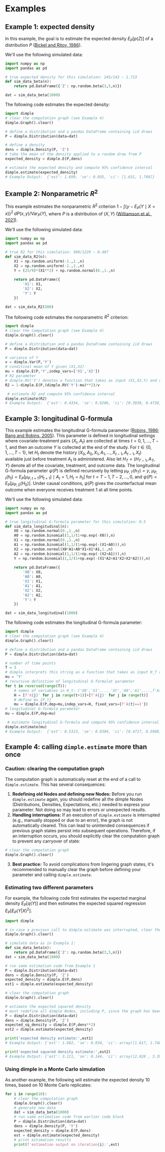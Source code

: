 
# Examples

## Example 1: expected density

In this example, the goal is to estimate the expected density $E_P[p(Z)]$ of a distribution $P$ ([Bickel and Ritov, 1986](https://www.jstor.org/stable/25050710)).

We'll use the following simulated data:
```python
import numpy as np
import pandas as pd

# true expected density for this simulation: 245/143 ~ 1.713
def sim_data_beta(n):
    return pd.DataFrame({'Z': np.random.beta(3,5,n)})

dat = sim_data_beta(1000)
```
The following code estimates the expected density:
```python
import dimple
# clear the computation graph (see Example 4)
dimple.Graph().clear()

# define a distribution and a pandas DataFrame containing iid draws
P = dimple.Distribution(data=dat)

# define a density
dens = dimple.Density(P, 'Z')
# take the mean of the density applied to a random draw from P
expected_density = dimple.E(P,dens)

# estimate the expected density and compute 95% confidence interval
dimple.estimate(expected_density) 
# Example Output:  {'est': 1.699, 'se': 0.035, 'ci': [1.631, 1.768]}
```

## Example 2: Nonparametric $R^2$

This example estimates the nonparametric $R^2$ criterion $1-\int \{y-E_P(Y\mid X=x)\}^2\;dP(x,y)/\mathrm{Var}_P(Y)$, where $P$ is a distribution of $(X,Y)$ ([Williamson et al., 2021](https://doi.org/10.1111/biom.13392)).

We'll use the following simulated data:
```python
import numpy as np
import pandas as pd

# true R2 for this simulation: 500/1229 ~ 0.407
def sim_data_R2(n):
    X1 = np.random.uniform(-1.,1.,n)
    X2 = np.random.uniform(-1.,1.,n)
    Y = (25/9)*(X1**2) + np.random.normal(0.,1.,n)
    
    return pd.DataFrame({
        'X1': X1,
        'X2': X2,
        'Y': Y
    })

dat = sim_data_R2(500)
```
The following code estimates the nonparametric $R^2$ criterion:
```python
import dimple
# clear the computation graph (see Example 4)
dimple.Graph().clear()

# define a distribution and a pandas DataFrame containing iid draws
P = dimple.Distribution(data=dat) 

# variance of Y
v = dimple.Var(P,'Y')
# conditinal mean of Y given (X1,X2)
mu = dimple.E(P,'Y',indep_vars=['X1','X2'])
# R2 parameter
# dimple.RV('Y') denotes a function that takes as input (X1,X2,Y) and returns Y.
R2 = 1-dimple.E(P,(dimple.RV('Y')-mu)**2)/v

 # estimate R2 and compute 95% confidence interval
dimple.estimate(R2)
# Example Output:  {'est': 0.4334, 'se': 0.0206, 'ci': [0.3930, 0.4738]}
```


## Example 3: longitudinal G-formula

This example estimates the longitudinal G-formula parameter ([Robins, 1986](https://doi.org/10.1016/0270-0255(86)90088-6); [Bang and Robins, 2005](https://doi.org/10.1111/j.1541-0420.2005.00377.x)). This parameter is defined in longitudinal settings where covariate-treatment pairs $(X_t,A_t)$ are collected at times $t=0,1,\ldots,T-1$, and then an outcome $Y$ is collected at the end of the study. For $t\in\{0,1,\ldots,T-1\}$, let $H_t$ denote the history $(X_0,A_0,X_1,A_1,\ldots,X_{t-1},A_{t-1},X_t)$ available just before treatment $A_t$ is administered. Also let $H_T=(H_{T-1},A_T,Y)$ denote all of the covariate, treatment, and outcome data. The longitudinal G-formula parameter $\psi(P)$ is defined recursively by letting $\mu_{P,T}(h_T)=y$, $\mu_{P,t}(h_t)=E_P[\mu_{P,t+1}(H_{t+1})\mid A_t=1,H_t=h_t]$ for $t=T-1,T-2,\ldots,0$, and $\psi(P)=E_P[\mu_{P,0}(H_0)]$. Under causal conditions, $\psi(P)$ gives the counterfactual mean outcome when everyone receives treatment $1$ at all time points.

We'll use the following simulated data:
```python
import numpy as np
import pandas as pd

# true longitudinal G-formula parameter for this simulation: 0.5
def sim_data_longitudinal(n):
    X0 = np.random.normal(0.,1.,n)
    A0 = np.random.binomial(1,1/(1+np.exp(-X0)),n)
    X1 = np.random.normal(0.,1.,n)
    A1 = np.random.binomial(1,1/(1+np.exp(-(X1+A0))),n)
    X2 = np.random.normal(X0*A1+A0*X1+X1*A1,1.,n)
    A2 = np.random.binomial(1,1/(1+np.exp(-(X2+A1))),n)
    Y = np.random.binomial(1,1/(1+np.exp(-(X1*A2+A1*X2+X2*A2))),n)
    
    return pd.DataFrame({
        'X0': X0,
        'A0': A0,
        'X1': X1,
        'A1': A1,
        'X2': X2,
        'A2': A2,
        'Y': Y
    })

dat = sim_data_longitudinal(1000)
```
The following code estimates the longitudinal G-formula parameter:
```python
import dimple
# clear the computation graph (see Example 4)
dimple.Graph().clear()

# define a distribution and a pandas DataFrame containing iid draws
P = dimple.Distribution(data=dat) 

# number of time points
T = 3
# dimple interprets this string as a function that takes as input H_T and returns Y
mu = 'Y'
# recursive definition of longitudinal G-formulat parameter
for t in reversed(range(T)):
    # names of variables in H_t: ['X0','X1',...,'Xt','A0','A1',...,f'A{t-1}']
    H = [f'X{j}' for j in range(t+1)]+[f'A{j}' for j in range(t)]
    # define mu_{P,t}
    mu = dimple.E(P,dep=mu,indep_vars=H, fixed_vars={f'A{t}==1'})
# longitudinal G-formula parameter
mu = dimple.E(P,dep=mu)

 # estimate longitudinal G-formula and compute 95% confidence interval
dimple.estimate(mu)
# Example Output:  {'est': 0.5313, 'se': 0.0304, 'ci': [0.4717, 0.5908]}
```


## Example 4: calling ```dimple.estimate``` more than once

### Caution: clearing the computation graph
The computation graph is automatically reset at the end of a call to ```dimple.estimate```. This has several consequences:
1. **Redefining old Nodes and defining new Nodes:** Before you run ```dimple.estimate``` again, you should redefine all the dimple Nodes (Distributions, Densities, Expectations, etc.) needed to express your parameter. Not doing so may lead to errors or unexpected results.
2. **Handling interruptions:** If an execution of ```dimple.estimate``` is interrupted (e.g., manually stopped or due to an error), the graph is not automatically cleared. This can lead to unintended consequences if previous graph states persist into subsequent operations. Therefore, if an interruption occurs, you should explicitly clear the computation graph to prevent any carryover of state:
```python
# clear the computation graph
dimple.Graph().clear()
```
3. **Best practice:** To avoid complications from lingering graph states, it's recommended to manually clear the graph before defining your parameter and calling ```dimple.estimate```.


### Estimating two different parameters
For example, the following code first estimates the expected marginal density $E_P[q(Y)]$ and then estimates the expected squared regression $E_P[E_P(Y|X)^2]$.
```python
import dimple

# in case a previous call to dimple.estimate was interrupted, clear the computation graph
dimple.Graph().clear()

# simulate data as in Example 1:
def sim_data_beta(n):
    return pd.DataFrame({'Z': np.random.beta(3,5,n)})
dat = sim_data_beta(1000)

# run same estimation code from Example 1
P = dimple.Distribution(data=dat)
dens = dimple.Density(P, 'Z')
expected_density = dimple.E(P,dens)
est1 = dimple.estimate(expected_density) 

# clear the computation graph
dimple.Graph().clear()

# estimate the expected squared density
# must redefine all dimple Nodes, including P, since the graph has been cleared!
P = dimple.Distribution(data=dat)
dens = dimple.Density(P, 'Z')
expected_sq_density = dimple.E(P,dens**2)
est2 = dimple.estimate(expected_density) 

print('expected density estimate:',est1)
# Example Output: {'est': 1.682, 'se': 0.034, 'ci': array([1.617, 1.748])}

print('expected squared density estimate:',est2)
# Example Output: {'est': 3.111, 'se': 0.144, 'ci': array([2.828 , 3.393])}
```

### Using dimple in a Monte Carlo simulation

As another example, the following will estimate the expected density 10 times, based on 10 Monte Carlo replicates:
```python
for i in range(10):
    # clear the computation graph
    dimple.Graph().clear()
    # generate new data
    dat = sim_data_beta(1000)
    # run same estimation code from earlier code block
    P = dimple.Distribution(data=dat)
    dens = dimple.Density(P, 'Y')
    expected_density = dimple.E(P,dens)
    est = dimple.estimate(expected_density)
    # print estimation results
    print(f'estimation output on iteration{i}:',est)
```
